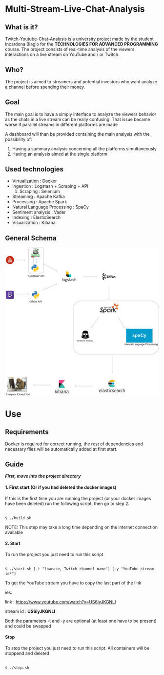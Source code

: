 # Multi-Stream-Live-Chat-Analysis

## What is it?

Twitch-Youtube-Chat-Analysis is a university project made by the student Incardona Biagio for the **TECHNOLOGIES FOR ADVANCED PROGRAMMING** course.
The project consists of real-time analysis of the viewers interactions on a live stream on YouTube and / or Twitch.

## Who?

The project is aimed to streamers and potential investors who want analyze a channel before spending their money.

## Goal

The main goal is to have a simply interface to analyze the viewers behavior as the chats in a live stream can be really confusing.
That issue became worse if parallel streams in different platforms are made


A dashboard will then be provided containing the main analysis with the possibility of:
  1. Having a summary analysis concerning all the platforms simultaneously
  2. Having an analysis aimed at the single platform

## Used technologies
  * Virtualization : Docker
  * Ingestion : Logstash + Scraping + API
    1. Scraping : Selenium
  * Streaming : Apache Kafka
  * Processing : Apache Spark
  * Natural Language Processing : SpaCy
  * Sentiment analysis : Vader
  * Indexing : ElasticSearch
  * Visualization : Kibana
  
## General Schema

<p align="center">
  <img src="doc/Schema.png" width="600" title="hover text">
</p>
  
# Use

## Requirements

Docker is required for correct running, the rest of dependencies and necessary files will be automatically added at first start.

## Guide

***First, move into the project directory***

#### 1. First start (Or if you had deleted the docker images)
If this is the first time you are running the project (or your docker images have been deleted) run the following script, then go to step 2.

```shell

$ ./build.sh

```
NOTE: This step may take a long time depending on the internet connection available

#### 2. Start

To run the project you just need to run this script 

```shell

$ ./start.sh [-t "lowcase, Twitch channel name"] [-y "YouTube stream id*"] 

```
To get the YouTube stream you have to copy the last part of the link

ies.

link : https://www.youtube.com/watch?v=US6iyJKGNLI

stream id : **US6iyJKGNLI**

Both the parameters -t and -y are optional (at least one have to be present) and could be swapped

#### Stop

To stop the project you just need to run this script. All containers will be stoppend and deleted 

```shell

$ ./stop.sh

```
